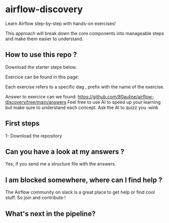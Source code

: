 # airflow-discovery
Learn Airflow step-by-step with hands-on exercises! 

This approach will break down the core components into manageable steps and make them easier to understand.

## How to use this repo ?

Download the starter steps below.

Exercice can be found in this page: <link>

Each exercise refers to a specific dag <link>, prefix with the name of the exercise.

Answer to exercice can we found: https://github.com/80auline/airflow-discovery/tree/main/answers
Feel free to use AI to speed up your learning but make sure to understand each concept. Ask the AI to quizz you :wink

## First steps

1- Download the repository

## Can you have a look at my answers ?

Yes, if you send me a structure file with the answers.

## I am blocked somewhere, where can I find help ?

The Airflow community on slack is a great place to get help or find cool stuff. So join and contribute !

## What's next in the pipeline? 


